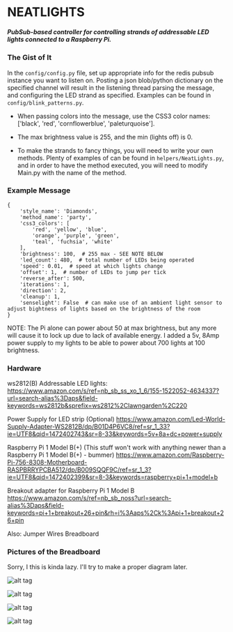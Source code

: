 # NEATLIGHTS
##### PubSub-based controller for controlling strands of addressable LED lights connected to a Raspberry Pi. 


### The Gist of It

In the ```config/config.py``` file, set up appropriate info for the redis pubsub instance you want to listen on.  Posting a json blob/python dictionary on the specified channel will result in the listening thread parsing the message, and configuring the LED strand as specified.  Examples can be found in ```config/blink_patterns.py```.  

* When passing colors into the message, use the CSS3 color names: ['black', 'red', 'cornflowerblue', 'paleturquoise'].  

* The max brightness value is 255, and the min (lights off) is 0.

* To make the strands to fancy things, you will need to write your own methods.  Plenty of examples of can be found in ```helpers/NeatLights.py```, and in order to have the method executed, you will need to modify Main.py with the name of the method.

### Example Message

```
{
    'style_name': 'Diamonds',
    'method_name': 'party',
    'css3_colors': [
        'red', 'yellow', 'blue',
        'orange', 'purple', 'green',
        'teal', 'fuchsia', 'white'
    ],
    'brightness': 100,  # 255 max - SEE NOTE BELOW
    'led_count': 480,  # total number of LEDs being operated
    'speed': 0.01,  # speed at which lights change
    'offset': 1,  # number of LEDs to jump per tick
    'reverse_after': 500,
    'iterations': 1,
    'direction': 2,
    'cleanup': 1,
    'senselight': False  # can make use of an ambient light sensor to adjust bightness of lights based on the brightness of the room
}

```
NOTE:  The Pi alone can power about 50 at max brightness, but any more will cause it to lock up due to lack of available energy.  I added a 5v, 8Amp power supply to my lights to be able to power about 700 lights at 100 brightness.


### Hardware
ws2812(B) Addressable LED lights:
https://www.amazon.com/s/ref=nb_sb_ss_xo_1_6/155-1522052-4634337?url=search-alias%3Daps&field-keywords=ws2812b&sprefix=ws2812%2Clawngarden%2C220

Power Supply for LED strip (Optional)
https://www.amazon.com/Led-World-Supply-Adapter-WS2812B/dp/B01D4P6VC8/ref=sr_1_33?ie=UTF8&qid=1472402743&sr=8-33&keywords=5v+8a+dc+power+supply

Raspberry Pi 1 Model B(+) (This stuff won't work with anything newer than a Raspberry Pi 1 Model B(+) - bummer)
https://www.amazon.com/Raspberry-Pi-756-8308-Motherboard-RASPBRRYPCBA512/dp/B009SQQF9C/ref=sr_1_3?ie=UTF8&qid=1472402399&sr=8-3&keywords=raspberry+pi+1+model+b

Breakout adapter for Raspberry Pi 1 Model B
https://www.amazon.com/s/ref=nb_sb_noss?url=search-alias%3Daps&field-keywords=pi+1+breakout+26+pin&rh=i%3Aaps%2Ck%3Api+1+breakout+26+pin

Also:
Jumper Wires
Breadboard


### Pictures of the Breadboard
Sorry, I this is kinda lazy.  I'll try to make a proper diagram later.

![alt tag](https://raw.githubusercontent.com/vacoj/neatlights/master/images/pi1.jpg)

![alt tag](https://raw.githubusercontent.com/vacoj/neatlights/master/images/pi2.jpg)

![alt tag](https://raw.githubusercontent.com/vacoj/neatlights/master/images/pi3.jpg)

![alt tag](https://raw.githubusercontent.com/vacoj/neatlights/master/images/pi4.jpg)

